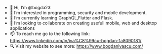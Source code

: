 - 👋 Hi, I’m @bogda23
- 👀 I’m interested in programming, security and mobile development.
- 🌱 I’m currently learning GraphQL,Flutter and Flask.
- 💞️ I’m looking to collaborate on creating usefull mobile, web and desktop applications
- 📫 To reach me go to the following link:  https://www.linkedin.com/in/iva%C8%99cu-bogdan-1a8090181/
- 🔍 Visit my website to see more: https://www.bogdanivascu.com/ 

<!---
bogda23/bogda23 is a ✨ special ✨ repository because its `README.md` (this file) appears on your GitHub profile.
You can click the Preview link to take a look at your changes.
--->
